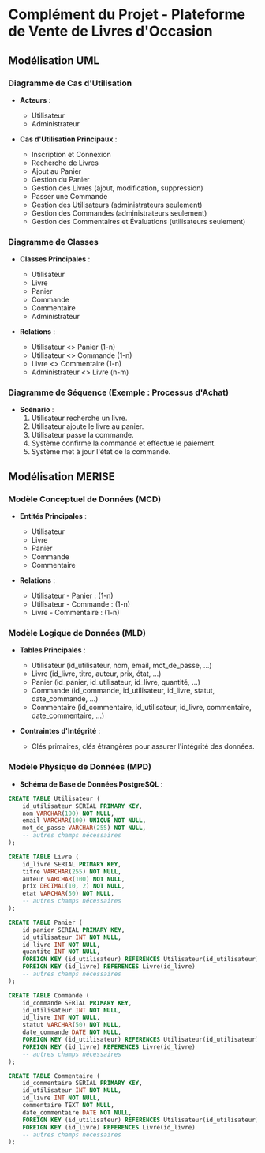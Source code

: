 # Complément du Projet - Plateforme de Vente de Livres d'Occasion

## Modélisation UML

### Diagramme de Cas d'Utilisation

- **Acteurs** :
  - Utilisateur
  - Administrateur

- **Cas d'Utilisation Principaux** :
  - Inscription et Connexion
  - Recherche de Livres
  - Ajout au Panier
  - Gestion du Panier
  - Gestion des Livres (ajout, modification, suppression)
  - Passer une Commande
  - Gestion des Utilisateurs (administrateurs seulement)
  - Gestion des Commandes (administrateurs seulement)
  - Gestion des Commentaires et Évaluations (utilisateurs seulement)

### Diagramme de Classes

- **Classes Principales** :
  - Utilisateur
  - Livre
  - Panier
  - Commande
  - Commentaire
  - Administrateur

- **Relations** :
  - Utilisateur <> Panier (1-n)
  - Utilisateur <> Commande (1-n)
  - Livre <> Commentaire (1-n)
  - Administrateur <> Livre (n-m)

### Diagramme de Séquence (Exemple : Processus d'Achat)

- **Scénario** :
  1. Utilisateur recherche un livre.
  2. Utilisateur ajoute le livre au panier.
  3. Utilisateur passe la commande.
  4. Système confirme la commande et effectue le paiement.
  5. Système met à jour l'état de la commande.

## Modélisation MERISE

### Modèle Conceptuel de Données (MCD)

- **Entités Principales** :
  - Utilisateur
  - Livre
  - Panier
  - Commande
  - Commentaire

- **Relations** :
  - Utilisateur - Panier : (1-n)
  - Utilisateur - Commande : (1-n)
  - Livre - Commentaire : (1-n)

### Modèle Logique de Données (MLD)

- **Tables Principales** :
  - Utilisateur (id_utilisateur, nom, email, mot_de_passe, ...)
  - Livre (id_livre, titre, auteur, prix, état, ...)
  - Panier (id_panier, id_utilisateur, id_livre, quantité, ...)
  - Commande (id_commande, id_utilisateur, id_livre, statut, date_commande, ...)
  - Commentaire (id_commentaire, id_utilisateur, id_livre, commentaire, date_commentaire, ...)

- **Contraintes d'Intégrité** :
  - Clés primaires, clés étrangères pour assurer l'intégrité des données.

### Modèle Physique de Données (MPD)

- **Schéma de Base de Données PostgreSQL** :

```sql
CREATE TABLE Utilisateur (
    id_utilisateur SERIAL PRIMARY KEY,
    nom VARCHAR(100) NOT NULL,
    email VARCHAR(100) UNIQUE NOT NULL,
    mot_de_passe VARCHAR(255) NOT NULL,
    -- autres champs nécessaires
);

CREATE TABLE Livre (
    id_livre SERIAL PRIMARY KEY,
    titre VARCHAR(255) NOT NULL,
    auteur VARCHAR(100) NOT NULL,
    prix DECIMAL(10, 2) NOT NULL,
    etat VARCHAR(50) NOT NULL,
    -- autres champs nécessaires
);

CREATE TABLE Panier (
    id_panier SERIAL PRIMARY KEY,
    id_utilisateur INT NOT NULL,
    id_livre INT NOT NULL,
    quantite INT NOT NULL,
    FOREIGN KEY (id_utilisateur) REFERENCES Utilisateur(id_utilisateur),
    FOREIGN KEY (id_livre) REFERENCES Livre(id_livre)
    -- autres champs nécessaires
);

CREATE TABLE Commande (
    id_commande SERIAL PRIMARY KEY,
    id_utilisateur INT NOT NULL,
    id_livre INT NOT NULL,
    statut VARCHAR(50) NOT NULL,
    date_commande DATE NOT NULL,
    FOREIGN KEY (id_utilisateur) REFERENCES Utilisateur(id_utilisateur),
    FOREIGN KEY (id_livre) REFERENCES Livre(id_livre)
    -- autres champs nécessaires
);

CREATE TABLE Commentaire (
    id_commentaire SERIAL PRIMARY KEY,
    id_utilisateur INT NOT NULL,
    id_livre INT NOT NULL,
    commentaire TEXT NOT NULL,
    date_commentaire DATE NOT NULL,
    FOREIGN KEY (id_utilisateur) REFERENCES Utilisateur(id_utilisateur),
    FOREIGN KEY (id_livre) REFERENCES Livre(id_livre)
    -- autres champs nécessaires
);
```
